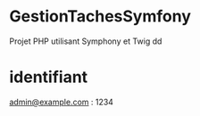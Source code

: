 # GestionTachesSymfony
Projet PHP utilisant Symphony et Twig
dd


# identifiant

admin@example.com : 1234
